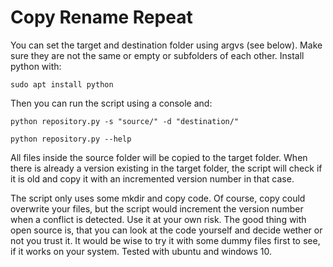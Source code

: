 # Copy Rename Repeat

You can set the target and destination folder using argvs (see below). Make sure they are not the same or empty or subfolders of each other. Install python with:

    sudo apt install python

Then you can run the script using a console and:

    python repository.py -s "source/" -d "destination/"

    python repository.py --help

All files inside the source folder will be copied to the target folder. When there is already a version existing in the target folder, the script will check if it is old and copy it with an incremented version number in that case.

The script only uses some mkdir and copy code. Of course, copy could overwrite your files, but the script would increment the version number when a conflict is detected. Use it at your own risk. The good thing with open source is, that you can look at the code yourself and decide wether or not you trust it. It would be wise to try it with some dummy files first to see, if it works on your system. Tested with ubuntu and windows 10.
